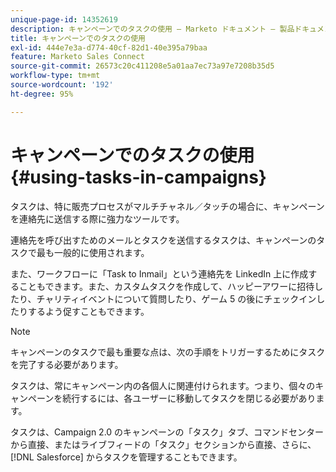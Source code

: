 ```yaml
---
unique-page-id: 14352619
description: キャンペーンでのタスクの使用 — Marketo ドキュメント — 製品ドキュメント
title: キャンペーンでのタスクの使用
exl-id: 444e7e3a-d774-40cf-82d1-40e395a79baa
feature: Marketo Sales Connect
source-git-commit: 26573c20c411208e5a01aa7ec73a97e7208b35d5
workflow-type: tm+mt
source-wordcount: '192'
ht-degree: 95%

---
```


# キャンペーンでのタスクの使用 {#using-tasks-in-campaigns}

タスクは、特に販売プロセスがマルチチャネル／タッチの場合に、キャンペーンを連絡先に送信する際に強力なツールです。

連絡先を呼び出すためのメールとタスクを送信するタスクは、キャンペーンのタスクで最も一般的に使用されます。

また、ワークフローに「Task to Inmail」という連絡先を LinkedIn 上に作成することもできます。また、カスタムタスクを作成して、ハッピーアワーに招待したり、チャリティイベントについて質問したり、ゲーム 5 の後にチェックインしたりするよう促すこともできます。

>[!NOTE]
>
>キャンペーンのタスクで最も重要な点は、次の手順をトリガーするためにタスクを完了する必要があります。

タスクは、常にキャンペーン内の各個人に関連付けられます。つまり、個々のキャンペーンを続行するには、各ユーザーに移動してタスクを閉じる必要があります。

タスクは、Campaign 2.0 のキャンペーンの「タスク」タブ、コマンドセンターから直接、またはライブフィードの「タスク」セクションから直接、さらに、[!DNL Salesforce] からタスクを管理することもできます。
